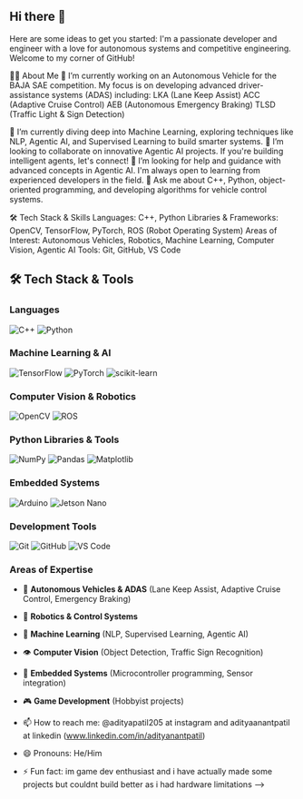 ## Hi there 👋

Here are some ideas to get you started:
I'm a passionate developer and engineer with a love for autonomous systems and competitive engineering. Welcome to my corner of GitHub!

👨‍💻 About Me
🔭 I’m currently working on an Autonomous Vehicle for the BAJA SAE competition. My focus is on developing advanced driver-assistance systems (ADAS) including:
LKA (Lane Keep Assist)
ACC (Adaptive Cruise Control)
AEB (Autonomous Emergency Braking)
TLSD (Traffic Light & Sign Detection)

🌱 I’m currently diving deep into Machine Learning, exploring techniques like NLP, Agentic AI, and Supervised Learning to build smarter systems.
👯 I’m looking to collaborate on innovative Agentic AI projects. If you're building intelligent agents, let's connect!
🤔 I’m looking for help and guidance with advanced concepts in Agentic AI. I'm always open to learning from experienced developers in the field.
💬 Ask me about C++, Python, object-oriented programming, and developing algorithms for vehicle control systems.

🛠️ Tech Stack & Skills
Languages: C++, Python
Libraries & Frameworks: OpenCV, TensorFlow, PyTorch, ROS (Robot Operating System)
Areas of Interest: Autonomous Vehicles, Robotics, Machine Learning, Computer Vision, Agentic AI
Tools: Git, GitHub, VS Code

## 🛠️ Tech Stack & Tools

### Languages
![C++](https://img.shields.io/badge/C++-00599C?style=for-the-badge&logo=cplusplus&logoColor=white)
![Python](https://img.shields.io/badge/Python-3776AB?style=for-the-badge&logo=python&logoColor=white)

### Machine Learning & AI
![TensorFlow](https://img.shields.io/badge/TensorFlow-FF6F00?style=for-the-badge&logo=tensorflow&logoColor=white)
![PyTorch](https://img.shields.io/badge/PyTorch-EE4C2C?style=for-the-badge&logo=pytorch&logoColor=white)
![scikit-learn](https://img.shields.io/badge/scikit--learn-F7931E?style=for-the-badge&logo=scikitlearn&logoColor=white)

### Computer Vision & Robotics
![OpenCV](https://img.shields.io/badge/OpenCV-5C3EE8?style=for-the-badge&logo=opencv&logoColor=white)
![ROS](https://img.shields.io/badge/ROS-22314E?style=for-the-badge&logo=ros&logoColor=white)

### Python Libraries & Tools
![NumPy](https://img.shields.io/badge/NumPy-013243?style=for-the-badge&logo=numpy&logoColor=white)
![Pandas](https://img.shields.io/badge/Pandas-150458?style=for-the-badge&logo=pandas&logoColor=white)
![Matplotlib](https://img.shields.io/badge/Matplotlib-11557c?style=for-the-badge&logo=python&logoColor=white)

### Embedded Systems
![Arduino](https://img.shields.io/badge/Arduino-00979D?style=for-the-badge&logo=arduino&logoColor=white)
![Jetson Nano](https://img.shields.io/badge/Jetson_Nano-76B900?style=for-the-badge&logo=nvidia&logoColor=white)

### Development Tools
![Git](https://img.shields.io/badge/Git-F05032?style=for-the-badge&logo=git&logoColor=white)
![GitHub](https://img.shields.io/badge/GitHub-181717?style=for-the-badge&logo=github&logoColor=white)
![VS Code](https://img.shields.io/badge/VS_Code-007ACC?style=for-the-badge&logo=visualstudiocode&logoColor=white)

### Areas of Expertise
- 🚗 **Autonomous Vehicles & ADAS** (Lane Keep Assist, Adaptive Cruise Control, Emergency Braking)
- 🤖 **Robotics & Control Systems**
- 🧠 **Machine Learning** (NLP, Supervised Learning, Agentic AI)
- 👁️ **Computer Vision** (Object Detection, Traffic Sign Recognition)
- 🔌 **Embedded Systems** (Microcontroller programming, Sensor integration)
- 🎮 **Game Development** (Hobbyist projects)

- 📫 How to reach me: @adityapatil205 at instagram and adityaanantpatil at linkedin (www.linkedin.com/in/adityanantpatil)
- 😄 Pronouns: He/Him
- ⚡ Fun fact: im game dev enthusiast and i have actually made some projects but couldnt build better as i had hardware limitations 
-->



